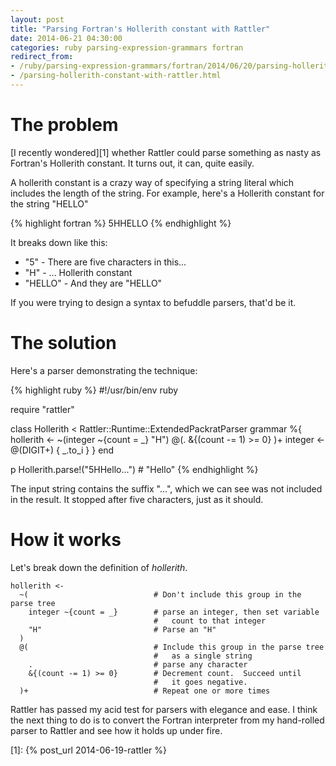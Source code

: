 ```yaml
---
layout: post
title: "Parsing Fortran's Hollerith constant with Rattler"
date: 2014-06-21 04:30:00
categories: ruby parsing-expression-grammars fortran
redirect_from:
- /ruby/parsing-expression-grammars/fortran/2014/06/20/parsing-hollerith-constant-with-rattler.html
- /parsing-hollerith-constant-with-rattler.html
---
```


# The problem

[I recently wondered][1] whether Rattler could parse something as
nasty as Fortran's Hollerith constant.  It turns out, it can, quite
easily.

A hollerith constant is a crazy way of specifying a string literal
which includes the length of the string.  For example, here's a Hollerith constant for the string "HELLO"

{% highlight fortran %}
      5HHELLO
{% endhighlight %}

It breaks down like this:

* "5" - There are five characters in this...
* "H" - ... Hollerith constant
* "HELLO" - And they are "HELLO"

If you were trying to design a syntax to befuddle parsers, that'd be
it.

# The solution

Here's a parser demonstrating the technique:

{% highlight ruby %}
#!/usr/bin/env ruby

require "rattler"

class Hollerith < Rattler::Runtime::ExtendedPackratParser
  grammar %{
    hollerith <- ~(integer ~{count = _} "H") @(. &{(count -= 1) >= 0} )+
    integer <- @(DIGIT+) { _.to_i }
  }
end

p Hollerith.parse!("5HHello...")     # "Hello"
{% endhighlight %}

The input string contains the suffix "...", which we can see was not
included in the result.  It stopped after five characters, just as it
should.

# How it works

Let's break down the definition of _hollerith_.

    hollerith <-
      ~(                            # Don't include this group in the parse tree
        integer ~{count = _}        # parse an integer, then set variable
                                    #   count to that integer
        "H"                         # Parse an "H"
      )
      @(                            # Include this group in the parse tree
                                    #   as a single string
        .                           # parse any character
        &{(count -= 1) >= 0}        # Decrement count.  Succeed until
                                    #   it goes negative.
      )+                            # Repeat one or more times

Rattler has passed my acid test for parsers with elegance and ease.  I
think the next thing to do is to convert the Fortran interpreter from
my hand-rolled parser to Rattler and see how it holds up under fire.

[1]: {% post_url 2014-06-19-rattler %}
